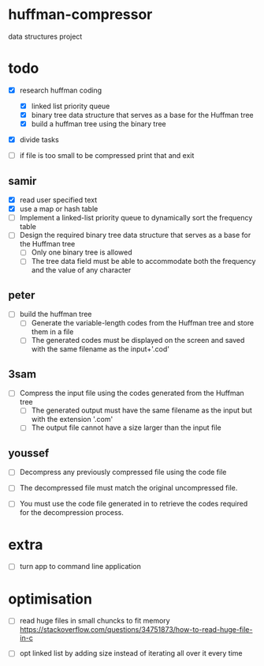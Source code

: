 # huffman-compressor
data structures project

# todo
- [X] research huffman coding
    - [X] linked list priority queue
    - [X] binary tree data structure that serves as a base for the Huffman tree
    - [X] build a huffman tree using the binary tree
- [X] divide tasks
- [ ] if file is too small to be compressed print that and exit


## samir  
- [X] read user specified text
- [X] use a map or hash table
- [ ] Implement a linked-list priority queue to dynamically sort the frequency table
- [ ] Design the required binary tree data structure that serves as a base for the Huffman tree
    - [ ] Only one binary tree is allowed
    - [ ] The tree data field must be able to accommodate both the frequency and the value of any character

## peter
- [ ] build the huffman tree
  - [ ] Generate the variable-length codes from the Huffman tree and store them in a file
  - [ ] The generated codes must be displayed on the screen and saved with the same filename as the input+'.cod'
  
## 3sam
- [ ] Compress the input file using the codes generated from the Huffman tree
  - [ ] The generated output must have the same filename as the input but with the extension '.com'
  - [ ] The output file cannot have a size larger than the input file

## youssef
- [ ] Decompress any previously compressed file using the code file 
- [ ] The decompressed file must match the original uncompressed file.
- [ ] You must use the code file generated in to retrieve the codes required for the decompression process.


# extra
- [ ] turn app to command line application


# optimisation
- [ ] read huge files in small chuncks to fit memory https://stackoverflow.com/questions/34751873/how-to-read-huge-file-in-c
- [ ] opt linked list by adding size instead of iterating all over it every time


   
